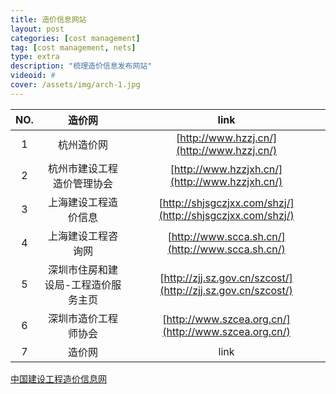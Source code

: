 ```yaml
---
title: 造价信息网站
layout: post
categories: [cost management]
tag: [cost management, nets]
type: extra
description: "梳理造价信息发布网站"
videoid: #
cover: /assets/img/arch-1.jpg
---
```


|    NO.      |       造价网       |    link          |  
|:-----------:|:-----------------:|:----------------:|
| 1 |  杭州造价网      |  [http://www.hzzj.cn/](http://www.hzzj.cn/)  |  
| 2 |  杭州市建设工程造价管理协会  |  [http://www.hzzjxh.cn/](http://www.hzzjxh.cn/)  |
| 3 |  上海建设工程造价信息       |     [http://shjsgczjxx.com/shzj/](http://shjsgczjxx.com/shzj/) |
| 4 |  上海建设工程咨询网         |   [http://www.scca.sh.cn/](http://www.scca.sh.cn/)  |     
| 5 |   深圳市住房和建设局-工程造价服务主页  | [http://zjj.sz.gov.cn/szcost/](http://zjj.sz.gov.cn/szcost/) | 
| 6 | 深圳市造价工程师协会 | [http://www.szcea.org.cn/](http://www.szcea.org.cn/) |
| 7 |       造价网       |    link          |  
 



[中国建设工程造价信息网](http://www.cecn.org.cn/)
